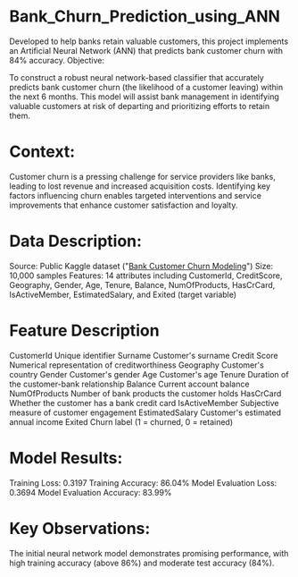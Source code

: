 # Bank_Churn_Prediction_using_ANN
Developed to help banks retain valuable customers, this project implements an Artificial Neural Network (ANN) that predicts bank customer churn with 84% accuracy.
Objective:

To construct a robust neural network-based classifier that accurately predicts bank customer churn (the likelihood of a customer leaving) within the next 6 months. This model will assist bank management in identifying valuable customers at risk of departing and prioritizing efforts to retain them.

# Context:

Customer churn is a pressing challenge for service providers like banks, leading to lost revenue and increased acquisition costs. Identifying key factors influencing churn enables targeted interventions and service improvements that enhance customer satisfaction and loyalty.

# Data Description:

Source: Public Kaggle dataset ("[Bank Customer Churn Modeling](https://www.kaggle.com/datasets/barelydedicated/bank-customer-churn-modeling?resource=download)")
Size: 10,000 samples
Features: 14 attributes including CustomerId, CreditScore, Geography, Gender, Age, Tenure, Balance, NumOfProducts, HasCrCard, IsActiveMember, EstimatedSalary, and Exited (target variable)

# Feature	Description

CustomerId	Unique identifier
Surname	Customer's surname
Credit Score	Numerical representation of creditworthiness
Geography	Customer's country
Gender	Customer's gender
Age	Customer's age
Tenure	Duration of the customer-bank relationship
Balance	Current account balance
NumOfProducts	Number of bank products the customer holds
HasCrCard	Whether the customer has a bank credit card
IsActiveMember	Subjective measure of customer engagement
EstimatedSalary	Customer's estimated annual income
Exited	Churn label (1 = churned, 0 = retained)

# Model Results:

Training Loss: 0.3197
Training Accuracy: 86.04%
Model Evaluation Loss: 0.3694
Model Evaluation Accuracy: 83.99%

# Key Observations:

The initial neural network model demonstrates promising performance, with high training accuracy (above 86%) and moderate test accuracy (84%).
